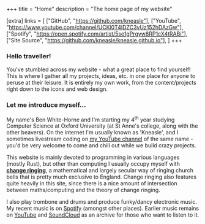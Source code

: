 +++
title = "Home"
description = "The home page of my website"

[extra]
links = [
    ["GitHub", "https://github.com/kneasle"],
    ["YouTube", "https://www.youtube.com/channel/UCKl0T4IDZC3vUz152hDAzGw"],
    ["Spotify", "https://open.spotify.com/artist/5se1gPrgyw8RP1cX4tRABi"],
    ["Site Source", "https://github.com/kneasle/kneasle.github.io"],
]
+++

### Hello traveller!

You've stumbled across my website - what a great place to find yourself!  This is where I gather
all my projects, ideas, etc. in one place for anyone to peruse at their leisure.  It is entirely my
own work, from the content/projects right down to the icons and web design.

### Let me introduce myself...

My name's Ben White-Horne and I'm starting my 4<sup>th</sup> year studying Computer Science at
Oxford University (at St Anne's college, along with the other beavers).  On the internet I'm
usually known as 'Kneasle', and I sometimes livestream coding on [my YouTube
channel](https://www.youtube.com/channel/UCKl0T4IDZC3vUz152hDAzGw) of the same name - you'd be very
welcome to come and chill out while we build crazy projects.

This website is mainly devoted to programming in various languages (mostly Rust), but other than
computing I usually occupy myself with [**change
ringing**](https://en.wikipedia.org/wiki/Change_ringing), a mathematical and largely secular way of
ringing church bells that is pretty much exclusive to England.  Change ringing also features quite
heavily in this site, since there is a nice amount of intersection between maths/computing and the
theory of change ringing.

I also play trombone and drums and produce funky/dancy electronic music.  My recent music is on
[Spotify](https://open.spotify.com/artist/5se1gPrgyw8RP1cX4tRABi) (amongst other places).  Earlier
music remains on [YouTube](https://www.youtube.com/channel/UCKl0T4IDZC3vUz152hDAzGw) and
[SoundCloud](https://soundcloud.com/kneasle) as an archive for those who want to listen to it.
